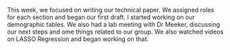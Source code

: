 This week, we focused on writing our technical paper. We assigned roles for each section and began our first draft. I started working on our demographic tables. 
We also had a lab meeting with Dr Meeker, discussing our next steps and ome things related to our group. We also watched videos on LASSO Regression and began working on that. 
